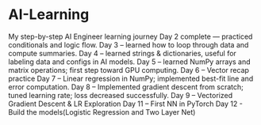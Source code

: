 # AI-Learning
My step-by-step AI Engineer learning journey
Day 2 complete — practiced conditionals and logic flow.
Day 3 – learned how to loop through data and compute summaries.
Day 4 – learned strings & dictionaries, useful for labeling data and configs in AI models.
Day 5 – learned NumPy arrays and matrix operations; first step toward GPU computing.
Day 6 – Vector recap practice
Day 7 – Linear regression in NumPy; implemented best-fit line and error computation.
Day 8 – Implemented gradient descent from scratch; tuned learning rate; loss decreased successfully.
Day 9 – Vectorized Gradient Descent & LR Exploration
Day 11 – First NN in PyTorch
Day 12 - Build the models(Logistic Regression and Two Layer Net)
